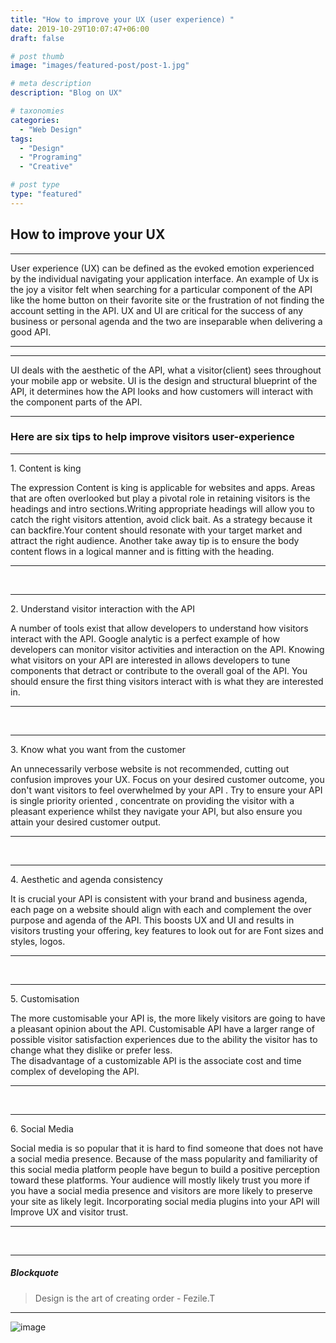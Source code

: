 ```yaml
---
title: "How to improve your UX (user experience) "
date: 2019-10-29T10:07:47+06:00
draft: false

# post thumb
image: "images/featured-post/post-1.jpg"

# meta description
description: "Blog on UX"

# taxonomies
categories:
  - "Web Design"
tags:
  - "Design"
  - "Programing"
  - "Creative"

# post type
type: "featured"
---
```


## How to improve your UX


<hr>


User experience (UX) can be defined as the evoked emotion experienced by the individual navigating your application interface. An example of Ux is the joy a visitor felt when searching for a particular component of the API like the home button on their favorite site or the frustration of not finding the account setting in the API. UX and UI are critical for the success of any business or personal agenda and the two are inseparable when delivering a good API.


<hr>


<hr>
 UI deals with the aesthetic of the API,  what a visitor(client) sees throughout your mobile app or  website. 
 UI is the design and structural  blueprint of the API, it determines how the API  looks and how customers will
 interact with the component parts of the API. 
<hr>


### Here are six tips to help improve visitors user-experience 

<hr>
1. Content is king

The expression Content is king is applicable for websites and apps. Areas that are often overlooked but play a pivotal role in retaining visitors is the headings and intro sections.Writing appropriate headings will allow you to catch the right visitors attention, avoid click bait. 
As a strategy because it can backfire.Your content should resonate with your target market and attract the right audience.
Another take away tip is to ensure the body content flows in a logical manner and is fitting with the heading.  

<hr>

<br>
<hr>
2. Understand visitor interaction with the API

A number of tools exist that allow developers to understand how visitors interact with the API. Google analytic is a perfect example of how developers can monitor visitor  activities and interaction on the API. Knowing what visitors on your API are interested in allows developers to tune components that detract or contribute to the overall goal of the API. You should ensure the first thing visitors interact with is what they are interested in.
<hr>
<br>


<hr>
3. Know what you want from the customer

An unnecessarily verbose website is not recommended, cutting out confusion improves your UX. Focus on your desired customer outcome, you don't want visitors to feel overwhelmed by your API . Try to ensure your  API is  single priority oriented , concentrate on providing the visitor with a pleasant experience whilst they navigate your API, but also ensure you attain your desired customer output. 

<hr>
<br>

<hr>
4. Aesthetic and agenda consistency 

It is crucial your API is consistent with your brand and business agenda, each page on a website should align with each and complement the over purpose and  agenda of the API. This boosts UX and UI and results in visitors trusting your offering, key features to look out for are  Font sizes and styles, logos.


<hr>
<br>


<hr>
5. Customisation

The more customisable your API is, the more likely visitors are going to have a pleasant opinion about the API.
Customisable API have a larger range of  possible visitor satisfaction experiences  due to the ability
the visitor has to change what they dislike or prefer less.   
The disadvantage of a customizable API is the associate cost and time complex of developing the API.
 

<hr>
<br>

<hr>
6. Social Media

Social media is so popular that it is hard to find someone that does not have a social media presence. Because of the mass popularity and familiarity of this social media platform people have begun to build a positive perception toward these platforms. Your  audience will mostly likely trust you more if you have a social media presence and  visitors are more likely to preserve your site as likely legit. Incorporating social media plugins into your API will
Improve UX and visitor trust.   
 
<hr>
<br>
<hr>

##### Blockquote 

> Design is the art of creating order - Fezile.T

<hr>


![image](../../images/post/post-1.1jpg)

